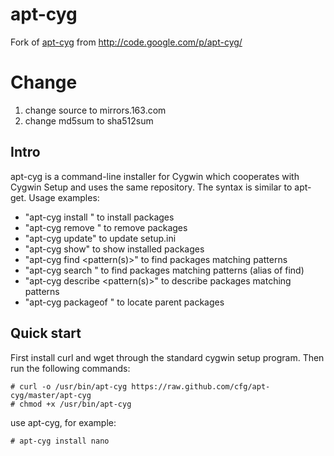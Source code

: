 apt-cyg
=======

Fork of [apt-cyg](http://code.google.com/p/apt-cyg/) from http://code.google.com/p/apt-cyg/

Change
======
1. change source to mirrors.163.com
2. change md5sum to sha512sum

Intro
-----
apt-cyg is a command-line installer for Cygwin which cooperates with Cygwin Setup and uses the same repository. The syntax is similar to apt-get. Usage examples:

* "apt-cyg install <package names>" to install packages
* "apt-cyg remove <package names>" to remove packages
* "apt-cyg update" to update setup.ini
* "apt-cyg show" to show installed packages
* "apt-cyg find <pattern(s)>" to find packages matching patterns
* "apt-cyg search <patterns>" to find packages matching patterns (alias of find)
* "apt-cyg describe <pattern(s)>" to describe packages matching patterns
* "apt-cyg packageof <commands or files>" to locate parent packages

Quick start
-----------
First install curl and wget through the standard cygwin setup program. Then run the following commands:

    # curl -o /usr/bin/apt-cyg https://raw.github.com/cfg/apt-cyg/master/apt-cyg
    # chmod +x /usr/bin/apt-cyg

use apt-cyg, for example:

    # apt-cyg install nano
